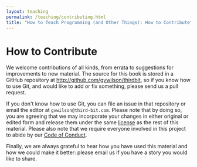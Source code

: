 ```yaml
---
layout: teaching
permalink: /teaching/contributing.html
title: "How to Teach Programming (and Other Things): How to Contribute"
---
```


# How to Contribute

We welcome contributions of all kinds, from errata to suggestions for
improvements to new material.  The source for this book is stored in a
GitHub repository at <http://github.com/gvwilson/thirdbit>, so if you
know how to use Git, and would like to add or fix something, please
send us a pull request.

If you don't know how to use Git, you can file an issue in that
repository or email the editor at `gvwilson@third-bit.com`.  Please
note that by doing so, you are agreeing that we may incorporate your
changes in either original or edited form and release them under the
same [license](/license/) as the rest of this material.  Please also
note that we require everyone involved in this project to abide by our
[Code of Conduct](conduct.html).

Finally, we are always grateful to hear how you have used this
material and how we could make it better: please email us if you have
a story you would like to share.
